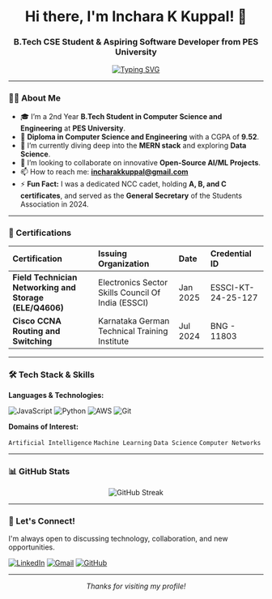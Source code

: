 <h1 align="center">Hi there, I'm Inchara K Kuppal! 👋</h1>
<h3 align="center"> B.Tech CSE Student & Aspiring Software Developer from PES University</h3>

<p align="center">
  <a href="https://git.io/typing-svg">
    <img src="https://readme-typing-svg.herokuapp.com?font=Fira+Code&pause=1000&color=FF7F50&center=true&width=435&lines=Web+Developer;Aspiring+Software+Developer" alt="Typing SVG" />
  </a>
</p>

---

### 👩‍🎓 About Me

- 🎓 I’m a 2nd Year **B.Tech Student in Computer Science and Engineering** at **PES University**.
- 🏅 **Diploma in Computer Science and Engineering** with a CGPA of **9.52**.
- 🌱 I’m currently diving deep into the **MERN stack** and exploring **Data Science**.
- 🤝 I’m looking to collaborate on innovative **Open-Source AI/ML Projects**.
- 📫 How to reach me: **incharakkuppal@gmail.com**
- ⚡ **Fun Fact:** I was a dedicated NCC cadet, holding **A, B, and C certificates**, and served as the **General Secretary** of the Students Association in 2024.

---

### 📜 Certifications

| Certification | Issuing Organization | Date | Credential ID |
| :--- | :--- | :--- | :--- |
| **Field Technician Networking and Storage (ELE/Q4606)** | Electronics Sector Skills Council Of India (ESSCI) | Jan 2025 | ESSCI-KT-24-25-127 |
| **Cisco CCNA Routing and Switching** | Karnataka German Technical Training Institute | Jul 2024 | BNG - 11803 |

---

### 🛠️ Tech Stack & Skills

**Languages & Technologies:**

![JavaScript](https://img.shields.io/badge/JavaScript-F7DF1E?style=for-the-badge&logo=javascript&logoColor=black)
![Python](https://img.shields.io/badge/Python-3776AB?style=for-the-badge&logo=python&logoColor=white)
![AWS](https://img.shields.io/badge/AWS-%23FF9900.svg?style=for-the-badge&logo=amazon-aws&logoColor=white)
![Git](https://img.shields.io/badge/Git-F05032?style=for-the-badge&logo=git&logoColor=white)

**Domains of Interest:**

`Artificial Intelligence` `Machine Learning` `Data Science` `Computer Networks`

---

### 📊 GitHub Stats

<p align="center">
  <img src="https://streak-stats.demolab.com?user=inchara13kuppal&theme=radical" alt="GitHub Streak" />
</p>

---

### 🤝 Let's Connect!

I'm always open to discussing technology, collaboration, and new opportunities.

[![LinkedIn](https://img.shields.io/badge/LinkedIn-0A66C2?style=for-the-badge&logo=linkedin&logoColor=white)](https://www.linkedin.com/in/inchara-k-kuppal-035247286/)
[![Gmail](https://img.shields.io/badge/Gmail-EA4335?style=for-the-badge&logo=gmail&logoColor=white)](mailto:incharakkuppal@gmail.com)
[![GitHub](https://img.shields.io/badge/GitHub-181717?style=for-the-badge&logo=github&logoColor=white)](https://github.com/inchara13kuppal)

---
<p align="center">
  <i>Thanks for visiting my profile!</i>
</p>
